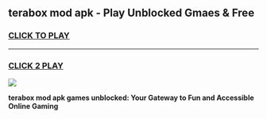 
## terabox mod apk - Play Unblocked Gmaes & Free
<h3>
<a href="https://premium.freeplayer.one?title=terabox_mod_apk&ref=20F">CLICK TO PLAY</a></h3>
<hr>

<h3>
<a href="https://premium.freeplayer.one?title=terabox_mod_apk&ref=20F">CLICK 2 PLAY</a>
  
</h3>

<a href="https://premium.freeplayer.one?title=terabox_mod_apk&ref=20F/"><img src="https://clearcache.store/games.png"></a>


**terabox mod apk games unblocked: Your Gateway to Fun and Accessible Online Gaming**

